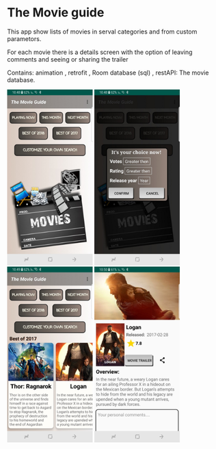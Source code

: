 <h1>The Movie guide</h1>
<p font-size:30>This app show lists of movies in serval categories and from custom parametors.</p>

<p style="font-size:30"> For each movie there is a details screen with the option of leaving comments and seeing or sharing the trailer </p>

<p style="font-size:30">Contains: animation , retrofit , Room database (sql) , restAPI: The movie database.</p>

<p float="left">
        <img src="/screen1.jpg" width="200" style="margin-left: 10" />
        <img src="/screen2.jpg" width="200" style="margin-left: 10"/> 
        <img src="/screen3.jpg" width="200"style="margin-left: 10" />
        <img src="/screen4.jpg" width="200"style="margin-left: 10" />
      </p>
